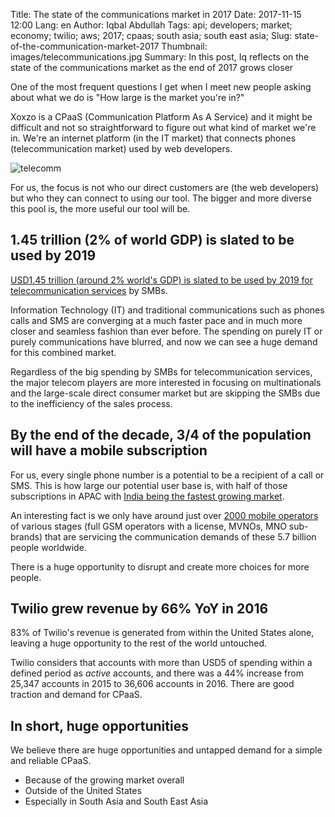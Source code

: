 Title: The state of the communications market in 2017
Date: 2017-11-15 12:00
Lang: en
Author: Iqbal Abdullah
Tags: api; developers; market; economy; twilio; aws; 2017; cpaas; south asia; south east asia;
Slug: state-of-the-communication-market-2017
Thumbnail: images/telecommunications.jpg
Summary: In this post, Iq reflects on the state of the communications market as the end of 2017 grows closer

One of the most frequent questions I get when I meet new people asking about
what we do is "How large is the market you're in?"

Xoxzo is a CPaaS (Communication Platform As A Service) and it might be difficult
and not so straightforward to figure out what kind of market we're in. We're an
internet platform (in the IT market) that connects phones (telecommunication
market) used by web developers. 

![telecomm](/images/telecommunications.jpg)


For us, the focus is not who our direct customers are (the web developers) but
who they can connect to using our tool. The bigger and more diverse this pool
is, the more useful our tool will be.

## 1.45 trillion (2% of world GDP) is slated to be used by 2019

[USD1.45 trillion (around 2% world's GDP) is slated to be used by 2019 for
telecommunication
services](https://www.huffingtonpost.com/ed-wynn/2016-telecommunications-t_b_9078948.html) by SMBs.

Information Technology (IT) and traditional communications such as phones calls and SMS
are converging at a much faster pace and in much more closer and seamless fashion than ever before.
The spending on purely IT or purely communications have blurred, and now we can
see a huge demand for this combined market.

Regardless of the big spending by SMBs for telecommunication services, the major telecom players
are more interested in focusing on multinationals and the large-scale direct consumer market but
are skipping the SMBs due to the inefficiency of the sales process.

## By the end of the decade, 3/4 of the population will have a mobile subscription

For us, every single phone number is a potential to be a recipient of a call or
SMS. This is how large our potential user base is, with half of those subscriptions in APAC
with [India being the fastest growing
market](http://www.thedrum.com/news/2017/07/24/mobile-users-surpass-55bn-2022-fueled-growth-india-and-china).

An interesting fact is we only have around just over
[2000 mobile operators](https://www.quora.com/How-many-mobile-operators-are-there-worldwide)
of various stages (full GSM operators with a license, MVNOs, MNO sub-brands) that are servicing
the communication demands of these 5.7 billion people worldwide.

There is a huge opportunity to disrupt and create more choices for more people.

## Twilio grew revenue by 66% YoY in 2016

83% of Twilio's revenue is generated from within the United States alone,
leaving a huge opportunity to the rest of the world untouched. 

Twilio considers that accounts with more than USD5 of spending within a defined period as _active_ accounts,
and there was a 44% increase from 25,347 accounts in 2015 to 36,606 accounts in 2016.
There are good traction and demand for CPaaS.

## In short, huge opportunities

We believe there are huge opportunities and untapped demand for a simple and
reliable CPaaS.

* Because of the growing market overall
* Outside of the United States
* Especially in South Asia and South East Asia

